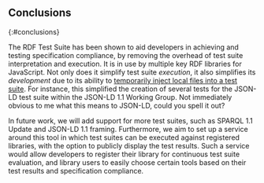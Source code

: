 ## Conclusions
{:#conclusions}

The RDF Test Suite has been shown to aid developers in achieving and testing specification compliance,
by removing the overhead of test suite interpretation and execution.
It is in use by multiple key RDF libraries for JavaScript.
Not only does it simplify test suite _execution_, it also simplifies its _development_
due to its ability to [temporarily inject local files into a test suite](https://github.com/rubensworks/rdf-test-suite.js#map-urls-to-local-files).
For instance, this simplified the creation of several tests for the JSON-LD test suite within the JSON-LD 1.1 Working Group.
<span class="comment" data-author="RV">Not immediately obvious to me what this means to JSON-LD, could you spell it out?</span>

In future work, we will add support for more test suites, such as SPARQL 1.1 Update and JSON-LD 1.1 framing.
Furthermore, we aim to set up a service around this tool in which test suites can be executed against registered libraries,
with the option to publicly display the test results.
Such a service would allow developers to register their library for continuous test suite evaluation,
and library users to easily choose certain tools based on their test results and specification compliance.
